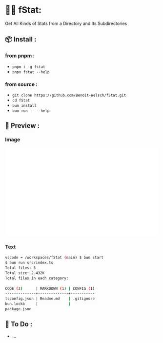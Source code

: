 # 🕵️‍♂️ fStat:

 Get All Kinds of Stats from a Directory and Its Subdirectories

## 📦 Install :

### from pnpm :
  - `pnpm i -g fstat`
  - `pnpx fstat --help`

### from source :
  - `git clone https://github.com/Benoit-Welsch/fStat.git`
  - `cd fStat`
  - `bun install`
  - `bun run -- --help`

## 🌄 Preview :

### Image
![fStat Preview](./img/Output.svg)

### Text
```bash
vscode ➜ /workspaces/fStat (main) $ bun start
$ bun run src/index.ts
Total files: 5
Total size: 2.432K
Total files in each category:

CODE (3)      | MARKDOWN (1) | CONFIG (1)
--------------+--------------+-----------
tsconfig.json | Readme.md    | .gitignore
bun.lockb     |              |           
package.json
```

## 📝 To Do :
  - ...
